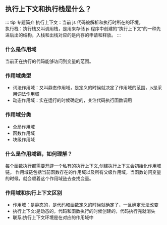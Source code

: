 ## 执行上下文和执行栈是什么？
::: tip 专题简介
执行上下文：当前 js 代码被解析和执行时所在的环境。<br/>
执行栈：执行栈又叫调用栈，是用来存储 js 程序中创建的“执行上下文”的一种先进后出的结构，入栈和出栈对应的是内存的申请和释放。
:::
### 什么是作用域
当前正在执行的代码能够访问到变量的范围。

### 作用域类型
- 词法作用域：又叫静态作用域，是定义的时候就决定了作用域的范围，js是采用词法作用域
- 动态作用域：实在运行的时候确定的，关注代码执行函数调用

### 作用域分类
 - 全局作用域
 - 函数作用域
 - 块级作用域

### 什么是作用域链，如何理解？
每个函数执行都需要开辟一个私有的执行上下文,创建执行上下文会初始化作用域链。 作用域链包括当前函数存在的作用域以及所有父级作用域，当函数访问变量的时候，就会顺着这个作用域链去查找变量。

### 作用域和执行上下文区别
- 作用域：是静态的，是代码和函数定义的时候就确定了，一旦确定无法改变
- 执行上下文:是动态的，代码和函数执行的时候创建的，代码执行完就消失
- 联系:执行上下文环境是在对应的作用域中

